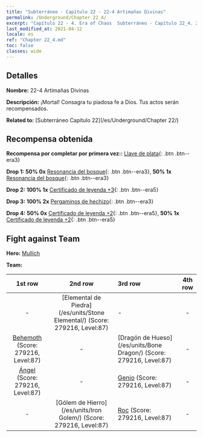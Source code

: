 ```yaml
---
title: "Subterráneo - Capítulo 22 - 22-4 Artimañas Divinas"
permalink: /Underground/Chapter 22_4/
excerpt: "Capítulo 22 - 4. Era of Chaos  Subterráneo - Capítulo 22_4. 22-4 Artimañas Divinas"
last_modified_at: 2021-04-12
locale: es
ref: "Chapter 22_4.md"
toc: false
classes: wide
---
```


## Detalles

 **Nombre:** 22-4 Artimañas Divinas

 **Descripción:** ¡Mortal! Consagra tu piadosa fe a Dios. Tus actos serán recompensados.

 **Related to:** [Subterráneo Capítulo 22](/es/Underground/Chapter 22/)

## Recompensa obtenida

 **Recompensa por completar por primera vez::** [Llave de plata](/es/Items/con_693/){: .btn .btn--era3}

 **Drop 1:** **50% 0x** [Resonancia del bosque](/es/Items/her_465/){: .btn .btn--era3}, **50% 1x** [Resonancia del bosque](/es/Items/her_465/){: .btn .btn--era3}

 **Drop 2:** **100% 1x** [Certificado de leyenda +3](/es/Items/mat_88/){: .btn .btn--era5}

 **Drop 3:** **100% 2x** [Pergaminos de hechizo](/es/Items/con_694/){: .btn .btn--era3}

 **Drop 4:** **50% 0x** [Certificado de leyenda +2](/es/Items/mat_81/){: .btn .btn--era5}, **50% 1x** [Certificado de leyenda +2](/es/Items/mat_81/){: .btn .btn--era5}


## Fight against Team
 **Hero:** [Mullich](/es/heroes/Mullich/)

 **Team:**


  | 1st row | 2nd row | 3rd row | 4th row |
  |:----:|:----:|:----|:----:|
  | - | [Elemental de Piedra](/es/units/Stone Elemental/) (Score: 279216, Level:87)  | - | - |
  | [Behemoth](/es/units/Behemoth/) (Score: 279216, Level:87)  | - | [Dragón de Hueso](/es/units/Bone Dragon/) (Score: 279216, Level:87)  | - |
  | [Ángel](/es/units/Angel/) (Score: 279216, Level:87)  | - | [Genio](/es/units/Genie/) (Score: 279216, Level:87)  | - |
  | - | [Gólem de Hierro](/es/units/Iron Golem/) (Score: 279216, Level:87)  | [Roc](/es/units/Roc/) (Score: 279216, Level:87)  | - |


